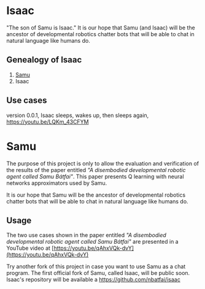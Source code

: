 # Isaac
"The son of Samu is Isaac." It is our hope that Samu (and Isaac) will be the ancestor of developmental robotics chatter bots that will be able to chat in natural language like humans do.

## Genealogy of Isaac

1. [Samu](https://github.com/nbatfai/samu)
2. Isaac

## Use cases

version 0.0.1, Isaac sleeps, wakes up, then sleeps again, https://youtu.be/LQKm_43CFYM

# Samu
The purpose of this project is only to allow the evaluation and verification of the results of the paper entitled *"A disembodied developmental robotic agent called Samu Bátfai"*. This paper presents Q learning with neural networks approximators used by Samu. 

It is our hope that Samu will be the ancestor of developmental robotics chatter bots that will be able to chat in natural language like humans do.

## Usage 
The two use cases shown in the paper entitled *"A disembodied developmental robotic agent called Samu Bátfai"* are presented in a YouTube video at
[https://youtu.be/qAhxVQk-dvY](https://youtu.be/qAhxVQk-dvY) 

Try another fork of this project in case you want to use Samu as a chat program. The first official fork of Samu, called Isaac, will be public soon. Isaac's repository will be available a https://github.com/nbatfai/isaac
